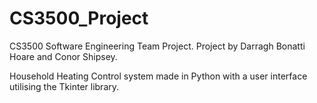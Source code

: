 # CS3500_Project
CS3500 Software Engineering Team Project.
Project by Darragh Bonatti Hoare and Conor Shipsey.

Household Heating Control system made in Python with a user interface utilising
the Tkinter library.
